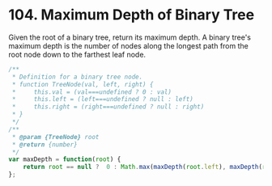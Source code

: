 # 104. Maximum Depth of Binary Tree

Given the root of a binary tree, return its maximum depth.
A binary tree's maximum depth is the number of nodes along the longest path from the root node down to the farthest leaf node.


```javascript
/**
 * Definition for a binary tree node.
 * function TreeNode(val, left, right) {
 *     this.val = (val===undefined ? 0 : val)
 *     this.left = (left===undefined ? null : left)
 *     this.right = (right===undefined ? null : right)
 * }
 */
/**
 * @param {TreeNode} root
 * @return {number}
 */
var maxDepth = function(root) {
    return root == null ?  0 : Math.max(maxDepth(root.left), maxDepth(root.right))+1;
};

```